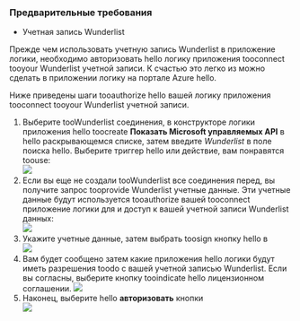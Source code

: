 ### <a name="prerequisites"></a>Предварительные требования
* Учетная запись Wunderlist  

Прежде чем использовать учетную запись Wunderlist в приложение логики, необходимо авторизовать hello логику приложения tooconnect tooyour Wunderlist учетной записи. К счастью это легко из можно сделать в приложении логику на портале Azure hello. 

Ниже приведены шаги tooauthorize hello вашей логику приложения tooconnect tooyour Wunderlist учетной записи.

1. Выберите tooWunderlist соединения, в конструкторе логики приложения hello toocreate **Показать Microsoft управляемых API** в hello раскрывающемся списке, затем введите *Wunderlist* в поле поиска hello. Выберите триггер hello или действие, вам понравятся toouse:  
   ![](./media/connectors-create-api-wunderlist/wunderlist-0.png)
2. Если вы еще не создали tooWunderlist все соединения перед, вы получите запрос tooprovide Wunderlist учетные данные. Эти учетные данные будут используется tooauthorize вашей tooconnect приложение логики для и доступ к вашей учетной записи Wunderlist данных:   
   ![](./media/connectors-create-api-wunderlist/wunderlist-1.png)  
3. Укажите учетные данные, затем выбрать toosign кнопку hello в  
   ![](./media/connectors-create-api-wunderlist/wunderlist-2.png)  
4. Вам будет сообщено затем какие приложения hello логики будут иметь разрешения toodo с вашей учетной записью Wunderlist. Если вы согласны, выберите кнопку tooindicate hello лицензионном соглашении. 
   ![](./media/connectors-create-api-wunderlist/wunderlist-4.png)  
5. Наконец, выберите hello **авторизовать** кнопки  
   ![](./media/connectors-create-api-wunderlist/wunderlist-5.png)  

